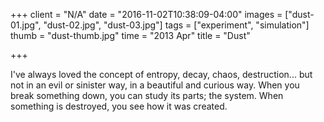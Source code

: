 +++
client = "N/A"
date = "2016-11-02T10:38:09-04:00"
images = ["dust-01.jpg", "dust-02.jpg", "dust-03.jpg"]
tags = ["experiment", "simulation"]
thumb = "dust-thumb.jpg"
time = "2013 Apr"
title = "Dust"

+++

I've always loved the concept of entropy, decay, chaos, destruction... but not in an evil or sinister way, in a beautiful and curious way. When you break something down, you can study its parts; the system. When something is destroyed, you see how it was created.
